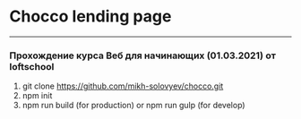# Chocco lending page
___

### Прохождение курса Веб для начинающих (01.03.2021) от loftschool

1. git clone https://github.com/mikh-solovyev/chocco.git
2. npm init
3. npm run build (for production) or npm run gulp (for develop)
